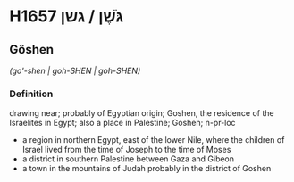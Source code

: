 # H1657 גֹּשֶׁן / גשן

## Gôshen

_(go'-shen | ɡoh-SHEN | ɡoh-SHEN)_

### Definition

drawing near; probably of Egyptian origin; Goshen, the residence of the Israelites in Egypt; also a place in Palestine; Goshen; n-pr-loc

- a region in northern Egypt, east of the lower Nile, where the children of Israel lived from the time of Joseph to the time of Moses
- a district in southern Palestine between Gaza and Gibeon
- a town in the mountains of Judah probably in the district of Goshen
